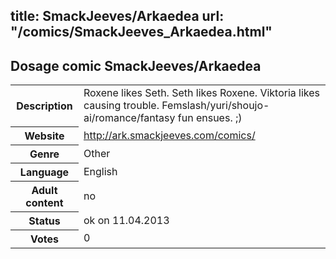title: SmackJeeves/Arkaedea
url: "/comics/SmackJeeves_Arkaedea.html"
---
Dosage comic SmackJeeves/Arkaedea
-----------------------------------------

<table class="comicinfo">
<tr>
<th>Description</th><td>Roxene likes Seth. Seth likes Roxene. Viktoria likes causing trouble. Femslash/yuri/shoujo-ai/romance/fantasy fun ensues. ;)</td>
</tr>
<tr>
<th>Website</th><td><a href="http://ark.smackjeeves.com/comics/">http://ark.smackjeeves.com/comics/</a></td>
</tr>
<tr>
<th>Genre</th><td>Other</td>
</tr>
<tr>
<th>Language</th><td>English</td>
</tr>
<tr>
<th>Adult content</th><td>no</td>
</tr>
<tr>
<th>Status</th><td>ok on 11.04.2013</td>
</tr>
<tr>
<th>Votes</th><td>0</div></td>
</tr>
</table>

